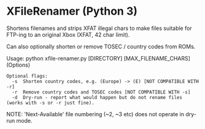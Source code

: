 # XFileRenamer (Python 3)

Shortens filenames and strips XFAT illegal chars to make files suitable for FTP-ing to an original Xbox (XFAT, 42 char limit).

Can also optionally shorten or remove TOSEC / country codes from ROMs.

Usage: python xfile-renamer.py [DIRECTORY] [MAX_FILENAME_CHARS] (Options)
  
    Optional flags:
      -s  Shorten country codes, e.g. (Europe) -> (E) [NOT COMPATIBLE WITH -r]
      -r  Remove country codes and TOSEC codes [NOT COMPATIBLE WITH -s]
      -d  Dry-run - report what would happen but do not rename files (works with -s or -r just fine).
  
NOTE: 'Next-Available' file numbering (~2, ~3 etc) does not operate in dry-run mode.
